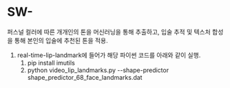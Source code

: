 # SW-
퍼스널 컬러에 따른 개개인의 톤을 머신러닝을 통해 추출하고, 입술 추적 및 텍스처 합성을 통해 본인의 입술에 추천된 톤을 적용.

1. real-time-lip-landmark에 들어가 해당 파이썬 코드를 아래와 같이 실행.
   1) pip install imutils
   2) python video_lip_landmarks.py --shape-predictor shape_predictor_68_face_landmarks.dat
